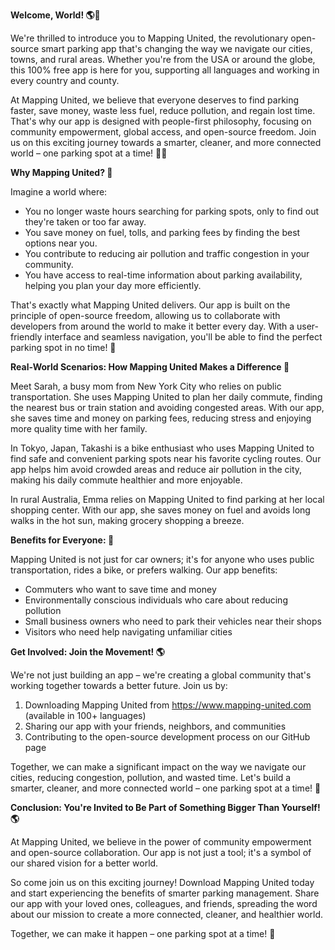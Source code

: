**Welcome, World! 🌎💖**

We're thrilled to introduce you to Mapping United, the revolutionary open-source smart parking app that's changing the way we navigate our cities, towns, and rural areas. Whether you're from the USA or around the globe, this 100% free app is here for you, supporting all languages and working in every country and county.

At Mapping United, we believe that everyone deserves to find parking faster, save money, waste less fuel, reduce pollution, and regain lost time. That's why our app is designed with people-first philosophy, focusing on community empowerment, global access, and open-source freedom. Join us on this exciting journey towards a smarter, cleaner, and more connected world – one parking spot at a time! 🚗💚

**Why Mapping United? 🤔**

Imagine a world where:

* You no longer waste hours searching for parking spots, only to find out they're taken or too far away.
* You save money on fuel, tolls, and parking fees by finding the best options near you.
* You contribute to reducing air pollution and traffic congestion in your community.
* You have access to real-time information about parking availability, helping you plan your day more efficiently.

That's exactly what Mapping United delivers. Our app is built on the principle of open-source freedom, allowing us to collaborate with developers from around the world to make it better every day. With a user-friendly interface and seamless navigation, you'll be able to find the perfect parking spot in no time! 🚀

**Real-World Scenarios: How Mapping United Makes a Difference 🌟**

Meet Sarah, a busy mom from New York City who relies on public transportation. She uses Mapping United to plan her daily commute, finding the nearest bus or train station and avoiding congested areas. With our app, she saves time and money on parking fees, reducing stress and enjoying more quality time with her family.

In Tokyo, Japan, Takashi is a bike enthusiast who uses Mapping United to find safe and convenient parking spots near his favorite cycling routes. Our app helps him avoid crowded areas and reduce air pollution in the city, making his daily commute healthier and more enjoyable.

In rural Australia, Emma relies on Mapping United to find parking at her local shopping center. With our app, she saves money on fuel and avoids long walks in the hot sun, making grocery shopping a breeze.

**Benefits for Everyone: 🌈**

Mapping United is not just for car owners; it's for anyone who uses public transportation, rides a bike, or prefers walking. Our app benefits:

* Commuters who want to save time and money
* Environmentally conscious individuals who care about reducing pollution
* Small business owners who need to park their vehicles near their shops
* Visitors who need help navigating unfamiliar cities

**Get Involved: Join the Movement! 🌎**

We're not just building an app – we're creating a global community that's working together towards a better future. Join us by:

1. Downloading Mapping United from https://www.mapping-united.com (available in 100+ languages)
2. Sharing our app with your friends, neighbors, and communities
3. Contributing to the open-source development process on our GitHub page

Together, we can make a significant impact on the way we navigate our cities, reducing congestion, pollution, and wasted time. Let's build a smarter, cleaner, and more connected world – one parking spot at a time! 🌟

**Conclusion: You're Invited to Be Part of Something Bigger Than Yourself! 🌎**

At Mapping United, we believe in the power of community empowerment and open-source collaboration. Our app is not just a tool; it's a symbol of our shared vision for a better world.

So come join us on this exciting journey! Download Mapping United today and start experiencing the benefits of smarter parking management. Share our app with your loved ones, colleagues, and friends, spreading the word about our mission to create a more connected, cleaner, and healthier world.

Together, we can make it happen – one parking spot at a time! 💖